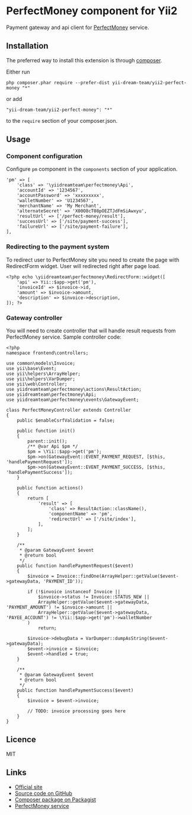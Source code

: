 # PerfectMoney component for Yii2 #

Payment gateway and api client for [PerfectMoney](http://yiidreamteam.com/link/perfect-money) service.

## Installation ##

The preferred way to install this extension is through [composer](http://getcomposer.org/download/).

Either run

    php composer.phar require --prefer-dist yii-dream-team/yii2-perfect-money "*"

or add

    "yii-dream-team/yii2-perfect-money": "*"

to the `require` section of your composer.json.

## Usage ##

### Component configuration ###

Configure `pm` component in the `components` section of your application.

    'pm' => [
        'class' => '\yiidreamteam\perfectmoney\Api',
        'accountId' => '1234567',
        'accountPassword' => 'xxxxxxxxx',
        'walletNumber' => 'U1234567',
        'merchantName' => 'My Merchant',
        'alternateSecret' => 'X00O8cT08pOEZTJdFmSiAwxyu', 
        'resultUrl' => ['/perfect-money/result'],
        'successUrl' => ['/site/payment-success'],
        'failureUrl' => ['/site/payment-failure'],
    ],
    
### Redirecting to the payment system ###

To redirect user to PerfectMoney site you need to create the page with RedirectForm widget.
User will redirected right after page load.

    <?php echo \yiidreamteam\perfectmoney\RedirectForm::widget([
        'api' => Yii::$app->get('pm'),
        'invoiceId' => $invoice->id,
        'amount' => $invoice->amount,
        'description' => $invoice->description,
    ]); ?>

### Gateway controller ###

You will need to create controller that will handle result requests from PerfectMoney service.
Sample controller code:

    <?php
    namespace frontend\controllers;
    
    use common\models\Invoice;
    use yii\base\Event;
    use yii\helpers\ArrayHelper;
    use yii\helpers\VarDumper;
    use yii\web\Controller;
    use yiidreamteam\perfectmoney\actions\ResultAction;
    use yiidreamteam\perfectmoney\Api;
    use yiidreamteam\perfectmoney\events\GatewayEvent;
    
    class PerfectMoneyController extends Controller
    {
        public $enableCsrfValidation = false;
    
        public function init()
        {
            parent::init();
            /** @var Api $pm */
            $pm = \Yii::$app->get('pm');
            $pm->on(GatewayEvent::EVENT_PAYMENT_REQUEST, [$this, 'handlePaymentRequest']);
            $pm->on(GatewayEvent::EVENT_PAYMENT_SUCCESS, [$this, 'handlePaymentSuccess']);
        }
    
        public function actions()
        {
            return [
                'result' => [
                    'class' => ResultAction::className(),
                    'componentName' => 'pm',
                    'redirectUrl' => ['/site/index'],
                ],
            ];
        }
    
        /**
         * @param GatewayEvent $event
         * @return bool
         */
        public function handlePaymentRequest($event)
        {
            $invoice = Invoice::findOne(ArrayHelper::getValue($event->gatewayData, 'PAYMENT_ID'));
    
            if (!$invoice instanceof Invoice ||
                $invoice->status != Invoice::STATUS_NEW ||
                ArrayHelper::getValue($event->gatewayData, 'PAYMENT_AMOUNT') != $invoice->amount ||
                ArrayHelper::getValue($event->gatewayData, 'PAYEE_ACCOUNT') != \Yii::$app->get('pm')->walletNumber
            )
                return;
    
            $invoice->debugData = VarDumper::dumpAsString($event->gatewayData);
            $event->invoice = $invoice;
            $event->handled = true;
        }
    
        /**
         * @param GatewayEvent $event
         * @return bool
         */
        public function handlePaymentSuccess($event)
        {
            $invoice = $event->invoice;
            
            // TODO: invoice processing goes here 
        }
    }

## Licence ##

MIT
    
## Links ##

* [Official site](http://yiidreamteam.com/yii2/perfect-money)
* [Source code on GitHub](https://github.com/yii-dream-team/yii2-perfect-money)
* [Composer package on Packagist](https://packagist.org/packages/yii-dream-team/yii2-perfect-money)
* [PerfectMoney service](http://yiidreamteam.com/link/perfect-money)
